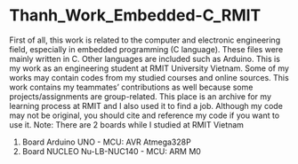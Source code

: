 # Thanh_Work_Embedded-C_RMIT
First of all, this work is related to the computer and electronic engineering field, especially in embedded programming (C language).
These files were mainly written in C. Other languages are included such as Arduino.
This is my work as an engineering student at RMIT University Vietnam. Some of my works may contain codes from my studied courses and online sources.
This work contains my teammates’ contributions as well because some projects/assignments are group-related.
This place is an archive for my learning process at RMIT and I also used it to find a job. 
Although my code may not be original, you should cite and reference my code if you want to use it.
Note: There are 2 boards while I studied at RMIT Vietnam
1. Board Arduino UNO - MCU: AVR Atmega328P
2. Board NUCLEO Nu-LB-NUC140 - MCU: ARM M0


